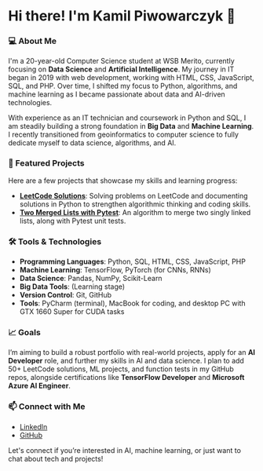 # Hi there! I'm Kamil Piwowarczyk 👋

### 💻 About Me
I'm a 20-year-old Computer Science student at WSB Merito, currently focusing on **Data Science** and **Artificial Intelligence**. My journey in IT began in 2019 with web development, working with HTML, CSS, JavaScript, SQL, and PHP. Over time, I shifted my focus to Python, algorithms, and machine learning as I became passionate about data and AI-driven technologies.

With experience as an IT technician and coursework in Python and SQL, I am steadily building a strong foundation in **Big Data** and **Machine Learning**. I recently transitioned from geoinformatics to computer science to fully dedicate myself to data science, algorithms, and AI.

### 📁 Featured Projects
Here are a few projects that showcase my skills and learning progress:

- **[LeetCode Solutions](https://github.com/kamil7133)**: Solving problems on LeetCode and documenting solutions in Python to strengthen algorithmic thinking and coding skills.
- **[Two Merged Lists with Pytest](https://github.com/kamil7133/test_two_merged_lists_with_pytest)**: An algorithm to merge two singly linked lists, along with Pytest unit tests.

### 🛠️ Tools & Technologies
- **Programming Languages**: Python, SQL, HTML, CSS, JavaScript, PHP
- **Machine Learning**: TensorFlow, PyTorch (for CNNs, RNNs)
- **Data Science**: Pandas, NumPy, Scikit-Learn
- **Big Data Tools**: (Learning stage)
- **Version Control**: Git, GitHub
- **Tools**: PyCharm (terminal), MacBook for coding, and desktop PC with GTX 1660 Super for CUDA tasks

### 📈 Goals
I’m aiming to build a robust portfolio with real-world projects, apply for an **AI Developer** role, and further my skills in AI and data science. I plan to add 50+ LeetCode solutions, ML projects, and function tests in my GitHub repos, alongside certifications like **TensorFlow Developer** and **Microsoft Azure AI Engineer**.

### 📫 Connect with Me
- [LinkedIn](https://www.linkedin.com/in/kamil-piwowarczyk-6ba839322/)
- [GitHub](https://github.com/kamil7133)

Let's connect if you’re interested in AI, machine learning, or just want to chat about tech and projects!

